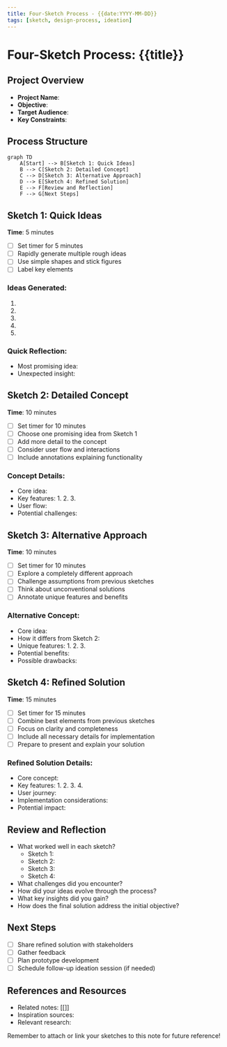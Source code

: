 ```yaml
---
title: Four-Sketch Process - {{date:YYYY-MM-DD}}
tags: [sketch, design-process, ideation]
---
```


# Four-Sketch Process: {{title}}

## Project Overview
- **Project Name**: 
- **Objective**: 
- **Target Audience**: 
- **Key Constraints**: 

## Process Structure

```mermaid
graph TD
    A[Start] --> B[Sketch 1: Quick Ideas]
    B --> C[Sketch 2: Detailed Concept]
    C --> D[Sketch 3: Alternative Approach]
    D --> E[Sketch 4: Refined Solution]
    E --> F[Review and Reflection]
    F --> G[Next Steps]
```

## Sketch 1: Quick Ideas
**Time**: 5 minutes

- [ ] Set timer for 5 minutes
- [ ] Rapidly generate multiple rough ideas
- [ ] Use simple shapes and stick figures
- [ ] Label key elements

### Ideas Generated:
1. 
2. 
3. 
4. 
5. 

### Quick Reflection:
- Most promising idea: 
- Unexpected insight: 

## Sketch 2: Detailed Concept
**Time**: 10 minutes

- [ ] Set timer for 10 minutes
- [ ] Choose one promising idea from Sketch 1
- [ ] Add more detail to the concept
- [ ] Consider user flow and interactions
- [ ] Include annotations explaining functionality

### Concept Details:
- Core idea: 
- Key features:
  1. 
  2. 
  3. 
- User flow: 
- Potential challenges: 

## Sketch 3: Alternative Approach
**Time**: 10 minutes

- [ ] Set timer for 10 minutes
- [ ] Explore a completely different approach
- [ ] Challenge assumptions from previous sketches
- [ ] Think about unconventional solutions
- [ ] Annotate unique features and benefits

### Alternative Concept:
- Core idea: 
- How it differs from Sketch 2: 
- Unique features:
  1. 
  2. 
  3. 
- Potential benefits: 
- Possible drawbacks: 

## Sketch 4: Refined Solution
**Time**: 15 minutes

- [ ] Set timer for 15 minutes
- [ ] Combine best elements from previous sketches
- [ ] Focus on clarity and completeness
- [ ] Include all necessary details for implementation
- [ ] Prepare to present and explain your solution

### Refined Solution Details:
- Core concept: 
- Key features:
  1. 
  2. 
  3. 
  4. 
- User journey: 
- Implementation considerations: 
- Potential impact: 

## Review and Reflection
- What worked well in each sketch?
  - Sketch 1: 
  - Sketch 2: 
  - Sketch 3: 
  - Sketch 4: 
- What challenges did you encounter?
- How did your ideas evolve through the process?
- What key insights did you gain?
- How does the final solution address the initial objective?

## Next Steps
- [ ] Share refined solution with stakeholders
- [ ] Gather feedback
- [ ] Plan prototype development
- [ ] Schedule follow-up ideation session (if needed)

## References and Resources
- Related notes: [[]]
- Inspiration sources: 
- Relevant research: 

Remember to attach or link your sketches to this note for future reference!